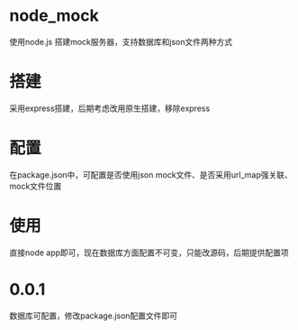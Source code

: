 # node_mock
使用node.js 搭建mock服务器，支持数据库和json文件两种方式
# 搭建
采用express搭建，后期考虑改用原生搭建，移除express
# 配置
在package.json中，可配置是否使用json mock文件、是否采用url_map强关联、mock文件位置
# 使用
直接node app即可，现在数据库方面配置不可变，只能改源码，后期提供配置项
# 0.0.1
数据库可配置，修改package.json配置文件即可

